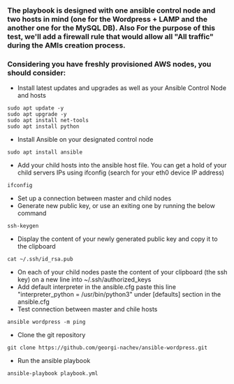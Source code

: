### The playbook is designed with one ansible control node and two hosts in mind (one for the Wordpress + LAMP and the another one for the MySQL DB). Also For the purpose of this test, we'll add a firewall rule that would allow all "All traffic" during the AMIs creation process.

### Considering you have freshly provisioned AWS nodes, you should consider:

- Install latest updates and upgrades as well as your Ansible Control Node and hosts
```shell
sudo apt update -y
sudo apt upgrade -y
sudo apt install net-tools
sudo apt install python
```
- Install Ansible on your designated control node
```shell
sudo apt install ansible
```
- Add your child hosts into the ansible host file. You can get a hold of your child servers IPs using ifconfig (search for your eth0 device IP address)
```shell
ifconfig
```
- Set up a connection between master and child nodes
- Generate new public key, or use an exiting one by running the below command
 ```shell
 ssh-keygen
 ```
- Display the content of your newly generated public key and copy it to the clipboard
 ```shell
cat ~/.ssh/id_rsa.pub
```
- On each of your child nodes paste the content of your clipboard (the ssh key) on a new line into ~/.ssh/authorized_keys
- Add default interpreter in the ansible.cfg
	paste this line "interpreter_python = /usr/bin/python3" under [defaults] section in the ansible.cfg
- Test connection between master and chile hosts
```shell
ansible wordpress -m ping
```
- Clone the git repository
```shell
git clone https://github.com/georgi-nachev/ansible-wordpress.git
``` 
- Run the ansible playbook 
```shell
ansible-playbook playbook.yml
```
